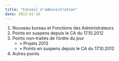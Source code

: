 ```yaml
---
title: "Conseil d'administration"
date: 2013-01-16
---
```


1. Nouveau bureau et Fonctions des Administrateurs
2. Points en suspens depuis le CA du 17.10.2012
3. Points non–traités de l’ordre du jour
   * • Projets 2013
   * • Points en suspens depuis le CA du 17.10.2012
4. Autres points

